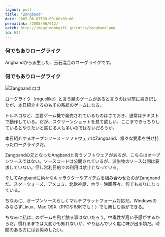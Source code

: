 ```yaml
---
layout: post
title: "ZAngband"
date: 2005-06-07T09:00:00+09:00
permalink: /2005/06/612/
catch: http://image.moongift.jp/intro/zangband.png
id: 622
---
```

### 何でもありローグライク
  
Angbandから派生した、玉石混合のローグライクです。  
<!--more-->  

### 何でもありローグライク
  

![Zangband ロゴ](http://image.moongift.jp/intro/zangband.png "Zangband ロゴ")

  

ローグライク（roguelike）と言う類のゲームがあると言うのは以前に書き記したが、本日紹介するのもその系統のゲームになる。

  

トルネコなど、主要ゲーム機で発売されているものはさておき、通常はテキストで動作している。だが、スクリーンショットを見て欲しい、ここまできっちりしているとやりたいと感じる人も多いのではないだろうか。

  

本日紹介するオープンソース・ソフトウェアはZangband、様々な要素を併せ持ったローグライクだ。

  

Zangbandの元となったAngbandと言うソフトウェアがあるが、こちらはオープンソースではない。ソースコードは公開されているが、派生物のソース公開は要求していない。但し営利目的での利用は禁止となっている。

  

そしてAngbandに色々なキャラクターやアイテムを組み合わせたのがZangbandだ。スターウォーズ、アメコミ、北欧神話、ホラー映画等々、何でもありになっている。

  

ちなみに、オープンソースらしくマルチプラットフォーム対応だ。WindowsのみならずLinux、Mac OSX（PPCや68Kでも！）でも楽しむ事ができる。

  

ちなみに私はこのゲームを殆ど触る事はないだろう。中毒性が高い予感がするからだ。慣れるまでは大変かも知れないが、やり込んでいく度に味が出る類だ。時間のある方にはお奨めしたい。

